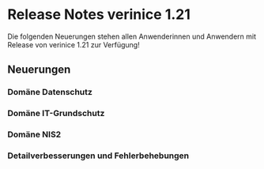 # Release Notes verinice 1.21

Die folgenden Neuerungen stehen allen Anwenderinnen und Anwendern mit Release von verinice 1.21 zur Verfügung!

## Neuerungen


### Domäne Datenschutz


### Domäne IT-Grundschutz


### Domäne NIS2


### Detailverbesserungen und Fehlerbehebungen


